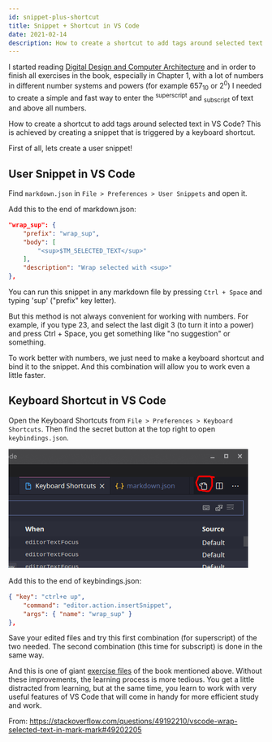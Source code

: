 ```yaml
---
id: snippet-plus-shortcut
title: Snippet + Shortcut in VS Code
date: 2021-02-14
description: How to create a shortcut to add tags around selected text in VS Code
---
```


I started reading [Digital Design and Computer Architecture](../pdf/harris-d-m-harris-s-l-digital-design-and-computer-architecture-2nd-edition-2012.pdf) and in order to finish all exercises in the book, especially in Chapter 1, with a lot of numbers in different number systems and powers (for example 657<sub>10</sub> or 2<sup>0</sup>) I needed to create a simple and fast way to enter the <sup>superscript</sup> and <sub>subscript</sub> of text and above all numbers. 

How to create a shortcut to add tags around selected text in VS Code? This is achieved by creating a snippet that is triggered by a keyboard shortcut.

First of all, lets create a user snippet!

## User Snippet in VS Code

Find `markdown.json` in `File > Preferences > User Snippets` and open it.

Add this to the end of markdown.json:

```json title="markdown.json"
"wrap_sup": {
    "prefix": "wrap_sup",
    "body": [
        "<sup>$TM_SELECTED_TEXT</sup>"
    ],
    "description": "Wrap selected with <sup>"
},
```
You can run this snippet in any markdown file by pressing `Ctrl + Space` and typing 'sup' ("prefix" key letter). 

But this method is not always convenient for working with numbers. For example, if you type 23, and select the last digit 3 (to turn it into a power) and press Ctrl + Space, you get something like "no suggestion" or something.

To work better with numbers, we just need to make a keyboard shortcut and bind it to the snippet. And this combination will allow you to work even a little faster.

## Keyboard Shortcut in VS Code

Open the Keyboard Shortcuts from `File > Preferences > Keyboard Shortcuts`. Then find the secret button at the top right to open `keybindings.json`.

[![Open keybindings.json](open-keybindings-json.png)](open-keybindings-json.png)

Add this to the end of keybindings.json:

```json title="keybindings.json"
{ "key": "ctrl+e up", 
    "command": "editor.action.insertSnippet", 
    "args": { "name": "wrap_sup" } 
},
```
Save your edited files and try this first combination (for superscript) of the two needed. The second combination (this time for subscript) is done in the same way. 

And this is one of giant [exercise files](../digital-design/exercises/exercises-101-130.md) of the book mentioned above. Without these improvements, the learning process is more tedious. You get a little distracted from learning, but at the same time, you learn to work with very useful features of VS Code that will come in handy for more efficient study and work.

From: https://stackoverflow.com/questions/49192210/vscode-wrap-selected-text-in-mark-mark#49202205


